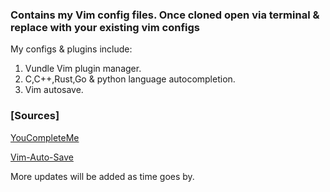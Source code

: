 ### Contains my Vim config files. Once cloned open via terminal & replace with your existing vim configs

My configs & plugins include:

1. Vundle Vim plugin manager. 
1. C,C++,Rust,Go & python language autocompletion.
2. Vim autosave.

### [Sources]
[YouCompleteMe](https://github.com/ycm-core/YouCompleteMe)

[Vim-Auto-Save](https://github.com/907th/vim-auto-save)

More updates will be added as time goes by.
